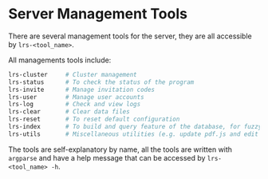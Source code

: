 
# Server Management Tools

There are several management tools for the server, they are all accessible by `lrs-<tool_name>`.  

All managements tools include:
```sh
lrs-cluster     # Cluster management
lrs-status      # To check the status of the program
lrs-invite      # Manage invitation codes
lrs-user        # Manage user accounts
lrs-log         # Check and view logs
lrs-clear       # Clear data files
lrs-reset       # To reset default configuration
lrs-index       # To build and query feature of the database, for fuzzy search
lrs-utils       # Miscellaneous utilities (e.g. update pdf.js and edit configuration file)
```

The tools are self-explanatory by name, 
all the tools are written with `argparse` and have a help message that can be accessed by `lrs-<tool_name> -h`.